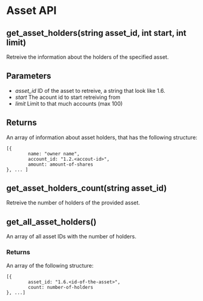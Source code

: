 Asset API
=========

## get_asset_holders(string asset_id, int start, int limit)

Retreive the information about the holders of the specified asset.

## Parameters
- *asset_id* ID of the asset to retreive, a string that look like 1.6.<id-of-the-asset>
- *start* The acount id to start retreiving from
- *limit* Limit to that much accounts (max 100)

## Returns
An array of information about asset holders, that has the following structure:
```
[{
        name: "owner name",
        account_id: "1.2.<accout-id>",
        amount: amount-of-shares
}, ... ]
```

## get_asset_holders_count(string asset_id)

Retreive the number of holders of the provided asset.

## get_all_asset_holders()

An array of all asset IDs with the number of holders.

### Returns

An array of the following structure:
```
[{
        asset_id: "1.6.<id-of-the-asset>",
        count: number-of-holders
}, ...]
```
